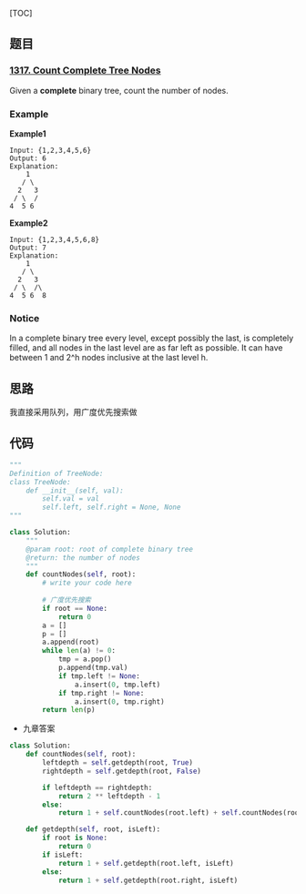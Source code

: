 [TOC]

## 题目

### [1317. Count Complete Tree Nodes](https://www.lintcode.com/problem/count-complete-tree-nodes/description)

Given a **complete** binary tree, count the number of nodes.

### Example

**Example1**

```
Input: {1,2,3,4,5,6}
Output: 6
Explanation: 
    1
   / \
  2   3
 / \  /
4  5 6
```

**Example2**

```
Input: {1,2,3,4,5,6,8}
Output: 7
Explanation: 
    1
   / \
  2   3
 / \  /\
4  5 6  8
```

### Notice

In a complete binary tree every level, except possibly the last, is completely filled, and all nodes in the last level are as far left as possible. It can have between 1 and 2^h nodes inclusive at the last level h.

## 思路

我直接采用队列，用广度优先搜索做

## 代码

```python
"""
Definition of TreeNode:
class TreeNode:
    def __init__(self, val):
        self.val = val
        self.left, self.right = None, None
"""

class Solution:
    """
    @param root: root of complete binary tree
    @return: the number of nodes
    """
    def countNodes(self, root):
        # write your code here
        
        # 广度优先搜索
        if root == None:
            return 0
        a = []
        p = []
        a.append(root)
        while len(a) != 0:
            tmp = a.pop()
            p.append(tmp.val)
            if tmp.left != None:
                a.insert(0, tmp.left)
            if tmp.right != None:
                a.insert(0, tmp.right)            
        return len(p)
```

* 九章答案

```python
class Solution:
    def countNodes(self, root):
        leftdepth = self.getdepth(root, True)
        rightdepth = self.getdepth(root, False)

        if leftdepth == rightdepth:
            return 2 ** leftdepth - 1
        else:
            return 1 + self.countNodes(root.left) + self.countNodes(root.right)

    def getdepth(self, root, isLeft):
        if root is None:
            return 0
        if isLeft:
            return 1 + self.getdepth(root.left, isLeft)
        else:
            return 1 + self.getdepth(root.right, isLeft)
```

